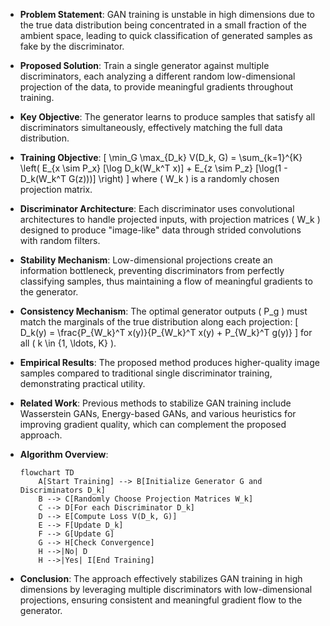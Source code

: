 - **Problem Statement**: GAN training is unstable in high dimensions due to the true data distribution being concentrated in a small fraction of the ambient space, leading to quick classification of generated samples as fake by the discriminator.

- **Proposed Solution**: Train a single generator against multiple discriminators, each analyzing a different random low-dimensional projection of the data, to provide meaningful gradients throughout training.

- **Key Objective**: The generator learns to produce samples that satisfy all discriminators simultaneously, effectively matching the full data distribution.

- **Training Objective**: 
  \[
  \min_G \max_{D_k} V(D_k, G) = \sum_{k=1}^{K} \left( E_{x \sim P_x} [\log D_k(W_k^T x)] + E_{z \sim P_z} [\log(1 - D_k(W_k^T G(z)))] \right)
  \]
  where \( W_k \) is a randomly chosen projection matrix.

- **Discriminator Architecture**: Each discriminator uses convolutional architectures to handle projected inputs, with projection matrices \( W_k \) designed to produce "image-like" data through strided convolutions with random filters.

- **Stability Mechanism**: Low-dimensional projections create an information bottleneck, preventing discriminators from perfectly classifying samples, thus maintaining a flow of meaningful gradients to the generator.

- **Consistency Mechanism**: The optimal generator outputs \( P_g \) must match the marginals of the true distribution along each projection:
  \[
  D_k(y) = \frac{P_{W_k}^T x(y)}{P_{W_k}^T x(y) + P_{W_k}^T g(y)}
  \]
  for all \( k \in \{1, \ldots, K\} \).

- **Empirical Results**: The proposed method produces higher-quality image samples compared to traditional single discriminator training, demonstrating practical utility.

- **Related Work**: Previous methods to stabilize GAN training include Wasserstein GANs, Energy-based GANs, and various heuristics for improving gradient quality, which can complement the proposed approach.

- **Algorithm Overview**:
  ```mermaid
  flowchart TD
      A[Start Training] --> B[Initialize Generator G and Discriminators D_k]
      B --> C[Randomly Choose Projection Matrices W_k]
      C --> D[For each Discriminator D_k]
      D --> E[Compute Loss V(D_k, G)]
      E --> F[Update D_k]
      F --> G[Update G]
      G --> H[Check Convergence]
      H -->|No| D
      H -->|Yes| I[End Training]
  ```

- **Conclusion**: The approach effectively stabilizes GAN training in high dimensions by leveraging multiple discriminators with low-dimensional projections, ensuring consistent and meaningful gradient flow to the generator.